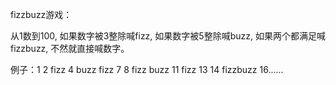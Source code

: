 fizzbuzz游戏：

从1数到100, 如果数字被3整除喊fizz, 如果数字被5整除喊buzz, 如果两个都满足喊fizzbuzz, 不然就直接喊数字。

例子：1 2 fizz 4 buzz fizz 7 8 fizz buzz 11 fizz 13 14 fizzbuzz 16......
